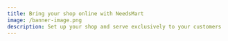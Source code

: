 ```yaml
---
title: Bring your shop online with NeedsMart
image: /banner-image.png
description: Set up your shop and serve exclusively to your customers
---
```


